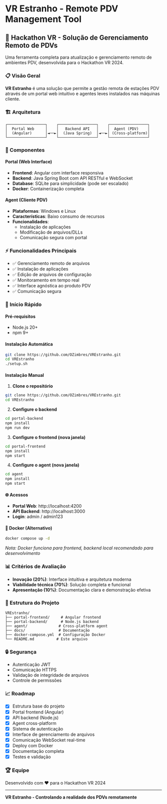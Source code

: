 # VR Estranho - Remote PDV Management Tool

## 🎯 Hackathon VR - Solução de Gerenciamento Remoto de PDVs

Uma ferramenta completa para atualização e gerenciamento remoto de ambientes PDV, desenvolvida para o Hackathon VR 2024.

### 📋 Visão Geral

**VR Estranho** é uma solução que permite a gestão remota de estações PDV através de um portal web intuitivo e agentes leves instalados nas máquinas cliente.

### 🏗️ Arquitetura

```
┌─────────────────┐    ┌─────────────────┐    ┌─────────────────┐
│  Portal Web     │    │   Backend API   │    │  Agent (PDV)    │
│  (Angular)      │◄──►│  (Java Spring)  │◄──►│ (Cross-platform)│
└─────────────────┘    └─────────────────┘    └─────────────────┘
```

### 🔧 Componentes

#### Portal (Web Interface)
- **Frontend**: Angular com interface responsiva
- **Backend**: Java Spring Boot com API RESTful e WebSocket
- **Database**: SQLite para simplicidade (pode ser escalado)
- **Docker**: Containerização completa

#### Agent (Cliente PDV)
- **Plataformas**: Windows e Linux
- **Características**: Baixo consumo de recursos
- **Funcionalidades**: 
  - Instalação de aplicações
  - Modificação de arquivos/DLLs
  - Comunicação segura com portal

### ⚡ Funcionalidades Principais

- ✅ Gerenciamento remoto de arquivos
- ✅ Instalação de aplicações
- ✅ Edição de arquivos de configuração
- ✅ Monitoramento em tempo real
- ✅ Interface agnóstica ao produto PDV
- ✅ Comunicação segura

### 🚀 Início Rápido

#### Pré-requisitos
- Node.js 20+
- npm 9+

#### Instalação Automática
```bash
git clone https://github.com/OZimbres/VREstranho.git
cd VREstranho
./setup.sh
```

#### Instalação Manual
1. **Clone o repositório**
```bash
git clone https://github.com/OZimbres/VREstranho.git
cd VREstranho
```

2. **Configure o backend**
```bash
cd portal-backend
npm install
npm run dev
```

3. **Configure o frontend (nova janela)**
```bash
cd portal-frontend
npm install
npm start
```

4. **Configure o agent (nova janela)**
```bash
cd agent
npm install
npm start
```

#### 🌐 Acessos
- **Portal Web**: http://localhost:4200
- **API Backend**: http://localhost:3000
- **Login**: admin / admin123

#### 🐳 Docker (Alternativo)
```bash
docker compose up -d
```
*Nota: Docker funciona para frontend, backend local recomendado para desenvolvimento*

### 📊 Critérios de Avaliação

- **Inovação (20%)**: Interface intuitiva e arquitetura moderna
- **Viabilidade técnica (70%)**: Solução completa e funcional
- **Apresentação (10%)**: Documentação clara e demonstração efetiva

### 📁 Estrutura do Projeto

```
VREstranho/
├── portal-frontend/     # Angular frontend
├── portal-backend/      # Node.js backend
├── agent/              # Cross-platform agent
├── docs/               # Documentação
├── docker-compose.yml  # Configuração Docker
└── README.md          # Este arquivo
```

### 🔒 Segurança

- Autenticação JWT
- Comunicação HTTPS
- Validação de integridade de arquivos
- Controle de permissões

### 📈 Roadmap

- [x] Estrutura base do projeto
- [x] Portal frontend (Angular)
- [x] API backend (Node.js) 
- [x] Agent cross-platform
- [x] Sistema de autenticação
- [x] Interface de gerenciamento de arquivos
- [x] Comunicação WebSocket real-time
- [x] Deploy com Docker
- [x] Documentação completa
- [x] Testes e validação

### 🏆 Equipe

Desenvolvido com ❤️ para o Hackathon VR 2024

---
**VR Estranho - Controlando a realidade dos PDVs remotamente**
